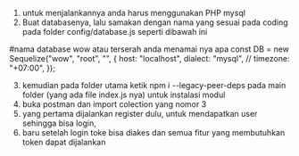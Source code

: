 1. untuk menjalankannya anda harus menggunakan PHP mysql
2. Buat databasenya, lalu samakan dengan nama yang sesuai pada coding pada folder config/database.js seperti dibawah ini 

#nama database wow atau terserah anda menamai nya apa 
const DB = new Sequelize("wow", "root", "", {
  host: "localhost",
  dialect: "mysql",
  // timezone: "+07:00",
});

3. kemudian pada folder utama ketik npm i --legacy-peer-deps pada main folder (yang ada file index.js nya) untuk instalasi modul
4. buka postman dan import colection yang nomor 3
5. yang pertama dijalankan register dulu, untuk mendapatkan user sehingga bisa login,
6. baru setelah login toke bisa diakes dan semua fitur yang membutuhkan token dapat dijalankan
